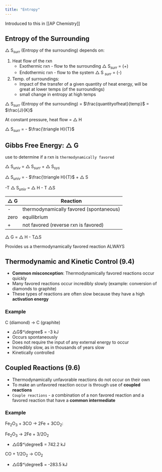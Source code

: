 ```yaml
---
title: "Entropy"
---
```


Introduced to this in [[AP Chemistry]]

## Entropy of the Surrounding

$\triangle$ S$_{surr}$ (Entropy of the surrounding) depends on:
1. Heat flow of the rxn
	- Exothermic rxn - flow to the surrounding $\triangle$ S$_{surr}$ = (+)
	- Endothermic rxn - flow to the system $\triangle$ S $_{surr}$ = (-)
2. Temp. of surroundings:
	- Impact of the transfer of a given quantity of heat energy, will be great at lower temps (of the surroundings)
	- small change in entropy at high temps

$\triangle$ S$_{surr}$ (Entropy of the surrounding) = $\frac{quantityofheat}{temp}$ = $\frac{J}{K}$ 

At constant pressure, heat flow = $\triangle$ H

$\triangle$ S$_{surr}$ = - $\frac{\triangle H}{T}$ 

## Gibbs Free Energy: $\triangle$ G

use to determine if a rxn is `thermodynamically favored`

$\triangle$ S$_{univ}$ = $\triangle$ S$_{surr}$ + $\triangle$ S$_{sys}$ 

$\triangle$ S$_{univ}$ = - $\frac{\triangle H}{T}$ + $\triangle$ S

-T $\triangle$ S$_{univ}$ = $\triangle$ H - T $\triangle$S

| $\triangle$ G | Reaction                                |
| ------------- | --------------------------------------- |
| -             | thermodynamically favored (spontaneous) |
| zero          | equilibrium                             |
| +             | not favored (reverse rxn is favored)    |

$\triangle$ G = $\triangle$ H - T$\triangle$S

Provides us a thermodynamically favored reaction ALWAYS


## Thermodynamic and Kinetic Control (9.4)

- **Common misconception**: Thermodynamically favored reactions occur quickly
- Many favored reactions occur incredibly slowly (example: conversion of diamonds to graphite)
- These types of reactions are often slow because they have a high **activation energy**

### Example

C (diamond) $\rightarrow$ C (graphite)

- $\triangle$G$^\degree$ = -3 kJ
- Occurs spontaneously
- Does not require the input of any external energy to occur
- Incredibly slow, as in thousands of years slow
- Kinetically controlled

## Coupled Reactions (9.6)

- Thermodynamically unfavorable reactions do not occur on their own
- To make an unfavored reaction occur is through use of **coupled reactions**
- `Couple reactions` - a combination of a non favored reaction and a favored reaction that have a **common intermediate**

### Example

Fe$_2$O$_3$ + 3CO $\rightarrow$ 2Fe + 3CO$_2$:

Fe$_2$O$_3$ $\rightarrow$ 2Fe + 3/2O$_2$
- $\triangle$G$^\degree$ = 742.2 kJ

CO + 1/2O$_2$ $\rightarrow$ CO$_2$ 
- $\triangle$G$^\degree$ = -283.5 kJ


